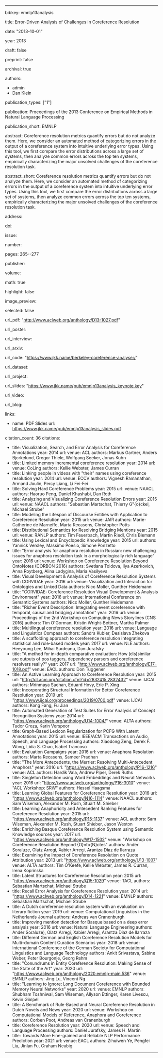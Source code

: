---

bibkey: emnlp13analysis

title: Error-Driven Analysis of Challenges in Coreference Resolution

date: "2013-10-01"

year: 2013

draft: false

preprint: false

archival: true

authors: 
- admin
- Dan Klein

publication_types: ["1"]

publication: Proceedings of the 2013 Conference on Empirical Methods in Natural Language Processing

publication_short: EMNLP

abstract: Coreference resolution metrics quantify errors but do not analyze them. Here, we consider an automated method of categorizing errors in the output of a coreference system into intuitive underlying error types. Using this tool, we first compare the error distributions across a large set of systems, then analyze common errors across the top ten systems, empirically characterizing the major unsolved challenges of the coreference resolution task.

abstract_short: Coreference resolution metrics quantify errors but do not analyze them. Here, we consider an automated method of categorizing errors in the output of a coreference system into intuitive underlying error types. Using this tool, we first compare the error distributions across a large set of systems, then analyze common errors across the top ten systems, empirically characterizing the major unsolved challenges of the coreference resolution task.

address: 

doi: 

issue: 

number: 

pages: 265--277

publisher: 

volume: 

math: true

highlight: false

image_preview: 

selected: false

url_pdf: "http://www.aclweb.org/anthology/D13-1027.pdf"

url_poster: 

url_interview: 

url_arxiv: 

url_code: "https://www.jkk.name/berkeley-coreference-analyser/"

url_dataset: 

url_project: 

url_slides: "https://www.jkk.name/pub/emnlp13analysis_keynote.key"

url_video: 

url_blog: 

links: 
- name: PDF Slides
  url: https://www.jkk.name/pub/emnlp13analysis_slides.pdf

citation_count: 36
citations:
- title: Visualization, Search, and Error Analysis for Coreference Annotations
  year: 2014
  url: 
  venue: ACL
  authors: Markus Gartner, Anders Bjorkelund, Gregor Thiele, Wolfgang Seeker, Jonas Kuhn
- title: Limited memory incremental coreference resolution
  year: 2014
  url: 
  venue: CoLing
  authors: Kellie Webster, James Curran
- title: Linking people in videos with \"their\" names using coreference resolution
  year: 2014
  url: 
  venue: ECCV
  authors: Vignesh Ramanathan, Armand Joulin, Percy Liang, Li Fei-Fei
- title: Solving Hard Coreference Problems
  year: 2015
  url: 
  venue: NAACL
  authors: Haoruo Peng, Daniel Khashabi, Dan Roth
- title: Analyzing and Visualizing Coreference Resolution Errors
  year: 2015
  url: 
  venue: NAACL
  authors: "Sebastian Martschat, Thierry G\"{o}ckel, Michael Strube"
- title: Modeling the Lifespan of Discourse Entities with Application to Coreference Resolution
  year: 2015
  url: 
  venue: JAIR
  authors: Marie-Catherine de Marneffe, Marta Recasens, Christopher Potts
- title: Distributional Semantics for Resolving Bridging Mentions
  year: 2015
  url: 
  venue: RANLP
  authors: Tim Feuerbach, Martin Riedl, Chris Biemann
- title: Using Lexical and Encyclopedic Knowledge
  year: 2015
  url: 
  authors: Yannick Versley, Massimo Poesio, Simone Ponzetto
- title: "Error analysis for anaphora resolution in Russian: new challenging issues for anaphora resolution task in a morphologically rich language"
  year: 2016
  url: 
  venue: Workshop on Coreference Resolution Beyond OntoNotes (CORBON 2016)
  authors: Svetlana Toldova, Ilya Azerkovich, Anna Roytberg, Alina Ladygina, Maria Vasilyeva
- title: Visual Development & Analysis of Coreference Resolution Systems with CORVIDAE
  year: 2016
  url: 
  venue: Visualization and Interaction for Ontologies and Linked Data
  authors: Nico Moller, Gunther Heidemann
- title: "CORVIDAE: Coreference Resolution Visual Development & Analysis Environment"
  year: 2016
  url: 
  venue: International Conference on Semantic Systems
  authors: Nico Moller, Gunther Heidemann
- title: "Richer Event Description: Integrating event coreference with temporal, causal and bridging annotation"
  year: 2016
  url: 
  venue: Proceedings of the 2nd Workshop on Computing News Storylines (CNS 2016)
  authors: Tim O'Gorman, Kristin Wright-Bettner, Martha Palmer
- title: Multilingual coreference resolution
  year: 2016
  url: 
  venue: Language and Linguistics Compass
  authors: Sandra Kubler, Desislava Zhekova
- title: A scaffolding approach to coreference resolution integrating statistical and rule-based models
  year: 2017
  url: 
  venue: NLE
  authors: Heeyoung Lee, Mihai Surdeanu, Dan Jurafsky
- title: "A method for in-depth comparative evaluation: How (dis)similar are outputs of pos taggers, dependency parsers and coreference resolvers really?"
  year: 2017
  url: "http://www.aclweb.org/anthology/E17-1018.pdf"
  venue: EACL
  authors: Don Tuggener
- title: An Active Learning Approach to Coreference Resolution
  year: 2015
  url: "http://dl.acm.org/citation.cfm?id=2832415.2832432"
  venue: IJCAI
  authors: Mrinmaya Sachan, Eduard Hovy, Eric P. Xing
- title: Incorporating Structural Information for Better Coreference Resolution
  year: 2019
  url: "https://www.ijcai.org/proceedings/2019/0700.pdf"
  venue: IJCAI
  authors: Kong Fang, Fu Jian
- title: Automated Generation of Test Suites for Error Analysis of Concept Recognition Systems
  year: 2014
  url: "https://www.aclweb.org/anthology/U14-1004/"
  venue: ALTA
  authors: Tudor Groza, Karin Verspoor
- title: Graph-Based Lexicon Regularization for PCFG With Latent Annotations
  year: 2015
  url: 
  venue: IEEE/ACM Transactions on Audio, Speech, and Language Processing
  authors: Xiaodong Zeng, Derek F. Wong, Lidia S. Chao, Isabel Trancoso
- title: Evaluation Campaigns
  year: 2016
  url: 
  venue: Anaphora Resolution
  authors: Marta Recasens, Sameer Pradhan
- title: "The More Antecedents, the Merrier: Resolving Multi-Antecedent Anaphors"
  year: 2016
  url: "https://www.aclweb.org/anthology/P16-1216"
  venue: ACL
  authors: Hardik Vala, Andrew Piper, Derek Ruths
- title: Singleton Detection using Word Embeddings and Neural Networks
  year: 2016
  url: "https://www.aclweb.org/anthology/P16-3010"
  venue: "ACL Workshop: SRW"
  authors: Hessel Haagsma
- title: Learning Global Features for Coreference Resolution
  year: 2016
  url: "https://www.aclweb.org/anthology/N16-1114"
  venue: NAACL
  authors: Sam Wiseman, Alexander M. Rush, Stuart M. Shieber
- title: Learning Anaphoricity and Antecedent Ranking Features for Coreference Resolution
  year: 2015
  url: "https://www.aclweb.org/anthology/P15-1137"
  venue: ACL
  authors: Sam Wiseman, Alexander M. Rush, Stuart Shieber, Jason Weston
- title: Enriching Basque Coreference Resolution System using Semantic Knowledge sources
  year: 2017
  url: "https://www.aclweb.org/anthology/W17-1502"
  venue: "Workshop on Coreference Resolution Beyond {O}nto{N}otes"
  authors: Ander Soraluze, Olatz Arregi, Xabier Arregi, Arantza Díaz de Ilarraza
- title: Examining the Impact of Coreference Resolution on Quote Attribution
  year: 2013
  url: "https://www.aclweb.org/anthology/U13-1007"
  venue: ALTA
  authors: Tim O'Keefe, Kellie Webster, James R. Curran, Irena Koprinska
- title: Latent Structures for Coreference Resolution
  year: 2015
  url: "https://www.aclweb.org/anthology/Q15-1029"
  venue: TACL
  authors: Sebastian Martschat, Michael Strube
- title: Recall Error Analysis for Coreference Resolution
  year: 2014
  url: "https://www.aclweb.org/anthology/D14-1221"
  venue: EMNLP
  authors: Sebastian Martschat, Michael Strube
- title: A Dutch coreference resolution system with an evaluation on literary fiction
  year: 2019
  url: 
  venue: Computational Linguistics in the Netherlands Journal
  authors: Andreas van Cranenburgh
- title: Improving mention detection for Basque based on a deep error analysis
  year: 2016
  url: 
  venue: Natural Language Engineering
  authors: Ander Soraluze), Olatz Arregi, Xabier Arregi, Arantza Diaz de Ilarraza
- title: Different German and English Coreference Resolution Models for Multi-domain Content Curation Scenarios
  year: 2018
  url: 
  venue: International Conference of the German Society for Computational Linguistics and Language Technology
  authors: Ankit Srivastava, Sabine Weber, Peter Bourgonje, Georg Rehm
- title: "Conundrums in Entity Coreference Resolution: Making Sense of the State of the Art"
  year: 2020
  url: "https://www.aclweb.org/anthology/2020.emnlp-main.536"
  venue: EMNLP
  authors: Jing Lu, Vincent Ng
- title: "Learning to Ignore: Long Document Coreference with Bounded Memory Neural Networks"
  year: 2020
  url: 
  venue: EMNLP
  authors: Shubham Toshniwal, Sam Wiseman, Allyson Ettinger, Karen Livescu, Kevin Gimpel
- title: A Benchmark of Rule-Based and Neural Coreference Resolution in Dutch Novels and News
  year: 2020
  url: 
  venue: Workshop on Computational Models of Reference, Anaphora and Coreference
  authors: Corben Poot, Andreas van Cranenburgh
- title: Coreference Resolution
  year: 2020
  url: 
  venue: Speech and Language Processing
  authors: Daniel Jurafsky, James H. Martin
- title: Towards More Fine-grained and Reliable NLP Performance Prediction
  year: 2021
  url: 
  venue: EACL
  authors: Zihuiwen Ye, Pengfei Liu, Jinlan Fu, Graham Neubig


---